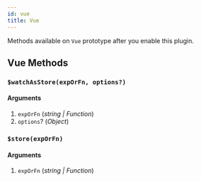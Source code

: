 ```yaml
---
id: vue
title: Vue
---
```


Methods available on `Vue` prototype after you enable this plugin.

## Vue Methods

### `$watchAsStore(expOrFn, options?)`

#### Arguments

1. `expOrFn` (_string | Function_)
2. `options`? (_Object_)

### `$store(expOrFn)`

#### Arguments

1. `expOrFn` (_string | Function_)
